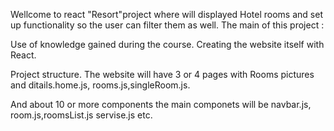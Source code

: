 Wellcome to react "Resort"project where will displayed Hotel rooms and set up functionality so the user can filter them as well.
The main of this project :

Use of knowledge gained during the course.
Creating the website itself with React.

Project structure.
The website will have 3 or 4 pages with Rooms pictures and ditails.home.js, rooms.js,singleRoom.js.

And about 10 or more components the main componets will be  navbar.js, room.js,roomsList.js servise.js etc.
